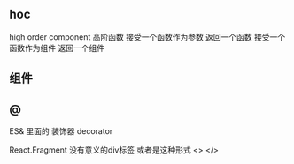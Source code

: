 ## hoc
high order component
高阶函数
接受一个函数作为参数 返回一个函数
接受一个函数作为组件 返回一个组件

## 组件


## @
ES& 里面的 装饰器 decorator



React.Fragment 没有意义的div标签 
或者是这种形式 <> </>
